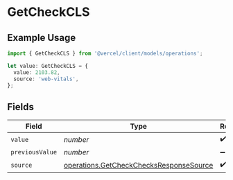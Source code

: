 # GetCheckCLS

## Example Usage

```typescript
import { GetCheckCLS } from '@vercel/client/models/operations';

let value: GetCheckCLS = {
  value: 2103.82,
  source: 'web-vitals',
};
```

## Fields

| Field           | Type                                                                                               | Required           | Description |
| --------------- | -------------------------------------------------------------------------------------------------- | ------------------ | ----------- |
| `value`         | _number_                                                                                           | :heavy_check_mark: | N/A         |
| `previousValue` | _number_                                                                                           | :heavy_minus_sign: | N/A         |
| `source`        | [operations.GetCheckChecksResponseSource](../../models/operations/getcheckchecksresponsesource.md) | :heavy_check_mark: | N/A         |
